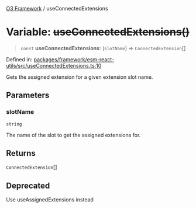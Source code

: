 [O3 Framework](../API.md) / useConnectedExtensions

# Variable: ~~useConnectedExtensions()~~

> `const` **useConnectedExtensions**: (`slotName`) => `ConnectedExtension`[]

Defined in: [packages/framework/esm-react-utils/src/useConnectedExtensions.ts:10](https://github.com/openmrs/openmrs-esm-core/blob/main/packages/framework/esm-react-utils/src/useConnectedExtensions.ts#L10)

Gets the assigned extension for a given extension slot name.

## Parameters

### slotName

`string`

The name of the slot to get the assigned extensions for.

## Returns

`ConnectedExtension`[]

## Deprecated

Use useAssignedExtensions instead
